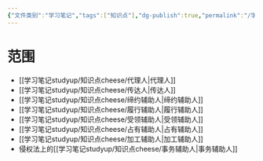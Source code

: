 ```yaml
---
{"文件类别":"学习笔记","tags":["知识点"],"dg-publish":true,"permalink":"/学习笔记studyup/知识点cheese/辅助人/","dgPassFrontmatter":true,"created":"2024-07-30T11:00:52.391+08:00","updated":"2024-10-14T09:52:10.098+08:00"}
---
```


# 范围
- [[学习笔记studyup/知识点cheese/代理人\|代理人]]
- [[学习笔记studyup/知识点cheese/传达人\|传达人]]
- [[学习笔记studyup/知识点cheese/缔约辅助人\|缔约辅助人]]
- [[学习笔记studyup/知识点cheese/履行辅助人\|履行辅助人]]
- [[学习笔记studyup/知识点cheese/受领辅助人\|受领辅助人]]
- [[学习笔记studyup/知识点cheese/占有辅助人\|占有辅助人]]
- [[学习笔记studyup/知识点cheese/加工辅助人\|加工辅助人]]
- 侵权法上的[[学习笔记studyup/知识点cheese/事务辅助人\|事务辅助人]]
